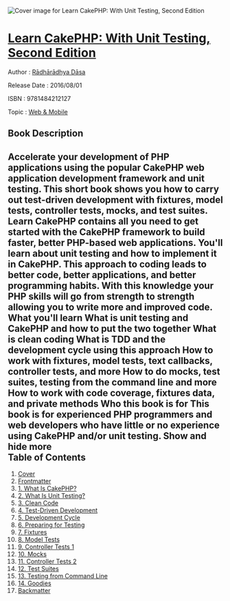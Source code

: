 ![Cover image for Learn CakePHP: With Unit Testing, Second Edition](https://imgdetail.ebookreading.net/cover/cover/web_mobile/EB9781484212127.jpg)

[Learn CakePHP: With Unit Testing, Second Edition](https://ebookreading.net/view/book/Learn+CakePHP%3A+With+Unit+Testing%2C+Second+Edition-EB9781484212127_1.html "Learn CakePHP: With Unit Testing, Second Edition")
====================================================================================================================

Author : [Rādhārādhya Dāsa](https://ebookreading.net/search/author/R%C4%81dh%C4%81r%C4%81dhya+D%C4%81sa)

Release Date : 2016/08/01

ISBN : 9781484212127

Topic : [Web & Mobile](https://ebookreading.net/search/category/web-mobile)

Book Description
-----------------

 Accelerate your development of PHP applications using the popular CakePHP web application development framework and unit testing. This short book shows you how to carry out test-driven development with fixtures, model tests, controller tests, mocks, and test suites. Learn CakePHP contains all you need to get started with the CakePHP framework to build faster, better PHP-based web applications.
You'll learn about unit testing and how to implement it in CakePHP. This approach to coding leads to better code, better applications, and better programming habits. With this knowledge your PHP skills will go from strength to strength allowing you to write more and improved code.
What you'll learn
What is unit testing and CakePHP and how to put the two together
What is clean coding
What is TDD and the development cycle using this approach
How to work with fixtures, model tests, text callbacks, controller tests, and more
How to do mocks, test suites, testing from the command line and more
How to work with code coverage, fixtures data, and private methods
Who this book is for
This book is for experienced PHP programmers and web developers who have little or no experience using CakePHP and/or unit testing.
        Show and hide more                
Table of Contents
-----------------

1. [Cover](https://ebookreading.net/view/book/Learn+CakePHP%3A+With+Unit+Testing%2C+Second+Edition-EB9781484212127_1.html)
1. [Frontmatter](https://ebookreading.net/view/book/Learn+CakePHP%3A+With+Unit+Testing%2C+Second+Edition-EB9781484212127_2.html)
1. [1. What Is CakePHP?](https://ebookreading.net/view/book/Learn+CakePHP%3A+With+Unit+Testing%2C+Second+Edition-EB9781484212127_3.html)
1. [2. What Is Unit Testing?](https://ebookreading.net/view/book/Learn+CakePHP%3A+With+Unit+Testing%2C+Second+Edition-EB9781484212127_4.html)
1. [3. Clean Code](https://ebookreading.net/view/book/Learn+CakePHP%3A+With+Unit+Testing%2C+Second+Edition-EB9781484212127_5.html)
1. [4. Test-Driven Development](https://ebookreading.net/view/book/Learn+CakePHP%3A+With+Unit+Testing%2C+Second+Edition-EB9781484212127_6.html)
1. [5. Development Cycle](https://ebookreading.net/view/book/Learn+CakePHP%3A+With+Unit+Testing%2C+Second+Edition-EB9781484212127_7.html)
1. [6. Preparing for Testing](https://ebookreading.net/view/book/Learn+CakePHP%3A+With+Unit+Testing%2C+Second+Edition-EB9781484212127_8.html)
1. [7. Fixtures](https://ebookreading.net/view/book/Learn+CakePHP%3A+With+Unit+Testing%2C+Second+Edition-EB9781484212127_9.html)
1. [8. Model Tests](https://ebookreading.net/view/book/Learn+CakePHP%3A+With+Unit+Testing%2C+Second+Edition-EB9781484212127_10.html)
1. [9. Controller Tests 1](https://ebookreading.net/view/book/Learn+CakePHP%3A+With+Unit+Testing%2C+Second+Edition-EB9781484212127_11.html)
1. [10. Mocks](https://ebookreading.net/view/book/Learn+CakePHP%3A+With+Unit+Testing%2C+Second+Edition-EB9781484212127_12.html)
1. [11. Controller Tests 2](https://ebookreading.net/view/book/Learn+CakePHP%3A+With+Unit+Testing%2C+Second+Edition-EB9781484212127_13.html)
1. [12. Test Suites](https://ebookreading.net/view/book/Learn+CakePHP%3A+With+Unit+Testing%2C+Second+Edition-EB9781484212127_14.html)
1. [13. Testing from Command Line](https://ebookreading.net/view/book/Learn+CakePHP%3A+With+Unit+Testing%2C+Second+Edition-EB9781484212127_15.html)
1. [14. Goodies](https://ebookreading.net/view/book/Learn+CakePHP%3A+With+Unit+Testing%2C+Second+Edition-EB9781484212127_16.html)
1. [Backmatter](https://ebookreading.net/view/book/Learn+CakePHP%3A+With+Unit+Testing%2C+Second+Edition-EB9781484212127_17.html)
